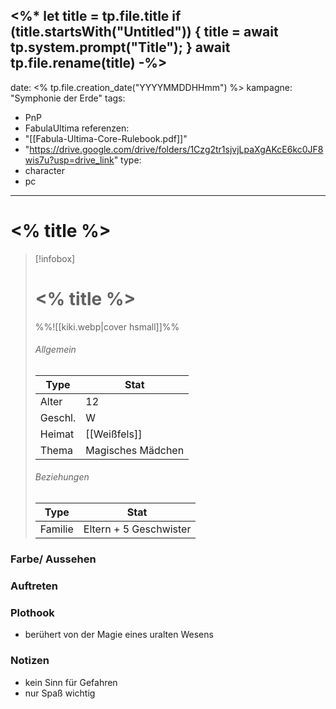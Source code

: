 <%*
let title = tp.file.title
if (title.startsWith("Untitled")) {
title = await tp.system.prompt("Title");
}
await tp.file.rename(title)
-%>
---
date: <% tp.file.creation_date("YYYYMMDDHHmm") %>
kampagne: "Symphonie der Erde"
tags:
  - PnP
  - FabulaUltima
referenzen:
  - "[[Fabula-Ultima-Core-Rulebook.pdf]]"
  - "https://drive.google.com/drive/folders/1Czg2tr1sjvjLpaXgAKcE6kc0JF8wis7u?usp=drive_link"
type:
  - character
  - pc
---
# <% title %>

> [!infobox]
> # <% title %>
> %%![[kiki.webp|cover hsmall]]%%
> ###### Allgemein
> | Type |  Stat |
> |---|---|
> | Alter | 12 |
> | Geschl. | W |
> | Heimat | [[Weißfels]] |
> | Thema | Magisches Mädchen |
> ###### Beziehungen
> | Type |  Stat |
> |---|---|
> |Familie|Eltern + 5 Geschwister|

### Farbe/ Aussehen



### Auftreten



### Plothook
- berühert von der Magie eines uralten Wesens

### Notizen 
- kein Sinn für Gefahren
- nur Spaß wichtig